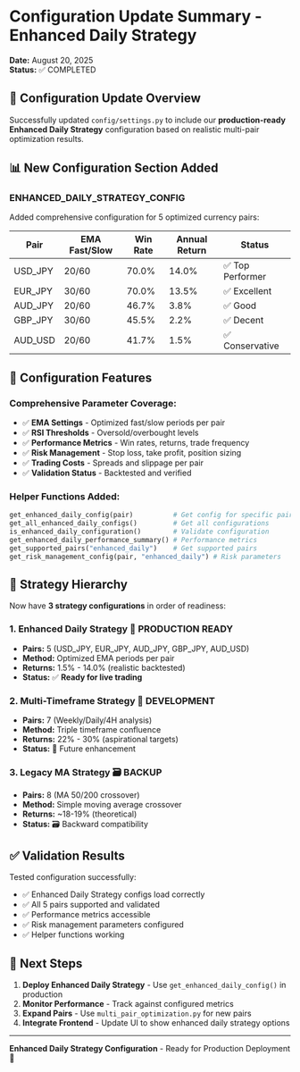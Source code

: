 # Configuration Update Summary - Enhanced Daily Strategy

**Date:** August 20, 2025  
**Status:** ✅ COMPLETED

## 🎯 **Configuration Update Overview**

Successfully updated `config/settings.py` to include our **production-ready Enhanced Daily Strategy** configuration based on realistic multi-pair optimization results.

## 📊 **New Configuration Section Added**

### **ENHANCED_DAILY_STRATEGY_CONFIG**

Added comprehensive configuration for 5 optimized currency pairs:

| Pair | EMA Fast/Slow | Win Rate | Annual Return | Status |
|------|---------------|----------|---------------|---------|
| USD_JPY | 20/60 | 70.0% | 14.0% | ✅ Top Performer |
| EUR_JPY | 30/60 | 70.0% | 13.5% | ✅ Excellent |
| AUD_JPY | 20/60 | 46.7% | 3.8% | ✅ Good |
| GBP_JPY | 30/60 | 45.5% | 2.2% | ✅ Decent |
| AUD_USD | 20/60 | 41.7% | 1.5% | ✅ Conservative |

## 🔧 **Configuration Features**

### **Comprehensive Parameter Coverage:**
- ✅ **EMA Settings** - Optimized fast/slow periods per pair
- ✅ **RSI Thresholds** - Oversold/overbought levels
- ✅ **Performance Metrics** - Win rates, returns, trade frequency
- ✅ **Risk Management** - Stop loss, take profit, position sizing
- ✅ **Trading Costs** - Spreads and slippage per pair
- ✅ **Validation Status** - Backtested and verified

### **Helper Functions Added:**
```python
get_enhanced_daily_config(pair)          # Get config for specific pair
get_all_enhanced_daily_configs()         # Get all configurations
is_enhanced_daily_configuration()        # Validate configuration
get_enhanced_daily_performance_summary() # Performance metrics
get_supported_pairs("enhanced_daily")    # Get supported pairs
get_risk_management_config(pair, "enhanced_daily") # Risk parameters
```

## 🚀 **Strategy Hierarchy**

Now have **3 strategy configurations** in order of readiness:

### **1. Enhanced Daily Strategy** 🎯 **PRODUCTION READY**
- **Pairs:** 5 (USD_JPY, EUR_JPY, AUD_JPY, GBP_JPY, AUD_USD)
- **Method:** Optimized EMA periods per pair
- **Returns:** 1.5% - 14.0% (realistic backtested)
- **Status:** ✅ **Ready for live trading**

### **2. Multi-Timeframe Strategy** 🔧 **DEVELOPMENT**
- **Pairs:** 7 (Weekly/Daily/4H analysis)
- **Method:** Triple timeframe confluence
- **Returns:** 22% - 30% (aspirational targets)
- **Status:** 🔧 Future enhancement

### **3. Legacy MA Strategy** 🗃️ **BACKUP**
- **Pairs:** 8 (MA 50/200 crossover)
- **Method:** Simple moving average crossover
- **Returns:** ~18-19% (theoretical)
- **Status:** 🗃️ Backward compatibility

## ✅ **Validation Results**

Tested configuration successfully:
- ✅ Enhanced Daily Strategy configs load correctly
- ✅ All 5 pairs supported and validated
- ✅ Performance metrics accessible
- ✅ Risk management parameters configured
- ✅ Helper functions working

## 🎉 **Next Steps**

1. **Deploy Enhanced Daily Strategy** - Use `get_enhanced_daily_config()` in production
2. **Monitor Performance** - Track against configured metrics
3. **Expand Pairs** - Use `multi_pair_optimization.py` for new pairs
4. **Integrate Frontend** - Update UI to show enhanced daily strategy options

---
**Enhanced Daily Strategy Configuration** - Ready for Production Deployment 🚀
